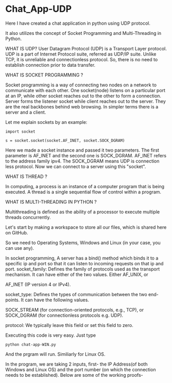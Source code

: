 # Chat_App-UDP
Here I have created a chat application in python using UDP protocol.

It also utilizes the concept of Socket Programming and Multi-Threading in Python.

WHAT IS UDP?
User Datagram Protocol (UDP) is a Transport Layer protocol. UDP is a part of Internet Protocol suite, referred as UDP/IP suite. Unlike TCP, it is unreliable and connectionless protocol. So, there is no need to establish connection prior to data transfer.

WHAT IS SOCKET PROGRAMMING ?

Socket programming is a way of connecting two nodes on a network to communicate with each other. One socket(node) listens on a particular port at an IP, while other socket reaches out to the other to form a connection. Server forms the listener socket while client reaches out to the server.
They are the real backbones behind web browsing. In simpler terms there is a server and a client.

Let me explain sockets by an example:

`import socket`

`s = socket.socket(socket.AF_INET, socket.SOCK_DGRAM)`

Here we made a socket instance and passed it two parameters. The first parameter is AF_INET and the second one is SOCK_DGRAM. AF_INET refers to the address family ipv4. The SOCK_DGRAM means UDP is connection less protocol.
Now we can connect to a server using this "socket".

WHAT IS THREAD ?

In computing, a process is an instance of a computer program that is being executed. A thread is a single sequential flow of control within a program.

WHAT IS MULTI-THREADING IN PYTHON ?

Multithreading is defined as the ability of a processor to execute multiple threads concurrently.


Let's start by making a workspace to store all our files, which is shared here on GitHub.

So we need to Operating Systems, Windows and Linux (in your case, you can use any).

In socket programming, A server has a bind() method which binds it to a specific ip and port so that it can listen to incoming requests on that ip and port.
socket_family: Defines the family of protocols used as the transport mechanism. It can have either of the two values.
Either AF_UNIX, or

AF_INET (IP version 4 or IPv4).

socket_type: Defines the types of communication between the two end-points. It can have the following values.

SOCK_STREAM (for connection-oriented protocols, e.g., TCP), or
SOCK_DGRAM (for connectionless protocols e.g. UDP).

protocol: We typically leave this field or set this field to zero.

Executing this code is very easy. Just type

`python chat-app-WIN.py` 

And the prgram will run. Similiarly for Linux OS.

In the program, we are taking 2 inputs, first- the IP Address(of both Windows and Linux OS) and the port number (on which the connection needs to be established).
Below are some of the working proofs- 


